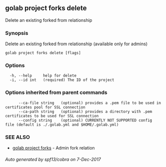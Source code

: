 ## golab project forks delete

Delete an existing forked from relationship

### Synopsis


Delete an existing forked from relationship (available only for admins)

```
golab project forks delete [flags]
```

### Options

```
  -h, --help     help for delete
  -i, --id int   (required) The ID of the project
```

### Options inherited from parent commands

```
      --ca-file string   (optional) provides a .pem file to be used in certificates pool for SSL connection
      --ca-path string   (optional) provides a directory with .pem certificates to be used for SSL connection
      --config string    (optional) CURRENTLY NOT SUPPORTED config file (default is ./.golab.yml and $HOME/.golab.yml)
```

### SEE ALSO
* [golab project forks](golab_project_forks.md)	 - Admin fork relation

###### Auto generated by spf13/cobra on 7-Dec-2017
